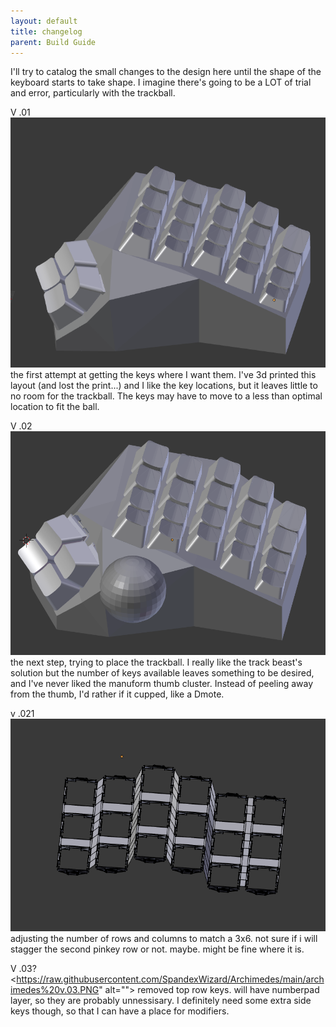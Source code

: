 ```yaml
---
layout: default
title: changelog
parent: Build Guide
---
```


I'll try to catalog the small changes to the design here until the shape of the keyboard starts to take shape. I imagine there's going to be a LOT of trial and error, particularly with the trackball.

V .01
<img src="https://raw.githubusercontent.com/SpandexWizard/Archimedes/main/archimedes%20v.01.PNG" alt= "">
the first attempt at getting the keys where I want them. I've 3d printed this layout (and lost the print...) and I like the key locations, but it leaves little to no room for the trackball. The keys may have to move to a less than optimal location to fit the ball. 

V .02
<img src="https://raw.githubusercontent.com/SpandexWizard/Archimedes/main/archimedes%20v.02.PNG" alt="">
the next step, trying to place the trackball. I really like the track beast's solution but the number of keys available leaves something to be desired, and I've never liked the manuform thumb cluster. Instead of peeling away from the thumb, I'd rather if it cupped, like a Dmote.

v .021
<img src="https://raw.githubusercontent.com/SpandexWizard/Archimedes/main/key%20plate%20v.02.PNG" alt="">
adjusting the number of rows and columns to match a 3x6. not sure if i will stagger the second pinkey row or not. maybe. might be fine where it is. 

V .03?
<https://raw.githubusercontent.com/SpandexWizard/Archimedes/main/archimedes%20v.03.PNG" alt="">
removed top row keys. will have numberpad layer, so they are probably unnessisary. I definitely need some extra side keys though, so that I can have a place for modifiers.
